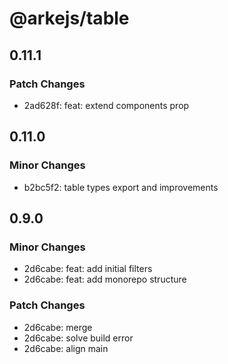 # @arkejs/table

## 0.11.1

### Patch Changes

- 2ad628f: feat: extend components prop

## 0.11.0

### Minor Changes

- b2bc5f2: table types export and improvements

## 0.9.0

### Minor Changes

- 2d6cabe: feat: add initial filters
- 2d6cabe: feat: add monorepo structure

### Patch Changes

- 2d6cabe: merge
- 2d6cabe: solve build error
- 2d6cabe: align main

